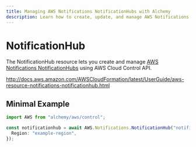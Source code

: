```yaml
---
title: Managing AWS Notifications NotificationHubs with Alchemy
description: Learn how to create, update, and manage AWS Notifications NotificationHubs using Alchemy Cloud Control.
---
```


# NotificationHub

The NotificationHub resource lets you create and manage [AWS Notifications NotificationHubs](https://docs.aws.amazon.com/notifications/latest/userguide/) using AWS Cloud Control API.

http://docs.aws.amazon.com/AWSCloudFormation/latest/UserGuide/aws-resource-notifications-notificationhub.html

## Minimal Example

```ts
import AWS from "alchemy/aws/control";

const notificationhub = await AWS.Notifications.NotificationHub("notificationhub-example", {
  Region: "example-region",
});
```

